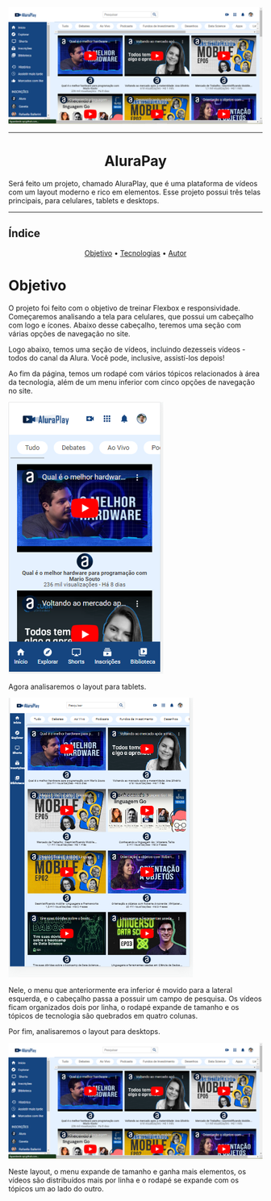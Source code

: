 ![AluraDesktop](img/desktop.png)
<hr>
<h1 align="center">AluraPay</h1>

<p>Será feito um  projeto, chamado AluraPlay, que é uma plataforma de vídeos com um layout moderno e rico em elementos. Esse projeto possui três telas principais, para celulares, tablets e desktops.</p>

<hr>
<h2>Índice</h2>

<p align="center">
 <a href="#objetivo">Objetivo</a> • 
 <a href="#tecnologias">Tecnologias</a> •   
 <a href="#autor">Autor</a>
</p>

<h1 id="objetivo">Objetivo</h1>

<p>O projeto foi feito com o objetivo de treinar Flexbox e responsividade. Começaremos analisando a tela para celulares, que possui um cabeçalho com logo e ícones. Abaixo desse cabeçalho, teremos uma seção com várias opções de navegação no site. </p>
<p>Logo abaixo, temos uma seção de vídeos, incluindo dezesseis vídeos - todos do canal da Alura. Você pode, inclusive, assistí-los depois!

Ao fim da página, temos um rodapé com vários tópicos relacionados à área da tecnologia, além de um menu inferior com cinco opções de navegação no site.</p>

![aluraMobile](img/mobile.png)

<p>Agora analisaremos o layout para tablets.</p>

![aluraTablet](img/tablet.png)

<p>Nele, o menu que anteriormente era inferior é movido para a lateral esquerda, e o cabeçalho passa a possuir um campo de pesquisa. Os vídeos ficam organizados dois por linha, o rodapé expande de tamanho e os tópicos de tecnologia são quebrados em quatro colunas.</p>

<p>Por fim, analisaremos o layout para desktops.</p>

![aluraDesktop](img/desktop.png)

<p>Neste layout, o menu expande de tamanho e ganha mais elementos, os vídeos são distribuídos mais por linha e o rodapé se expande com os tópicos um ao lado do outro.</p>
